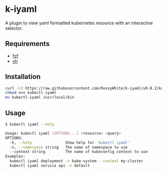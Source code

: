 # k-iyaml

A plugin to view yaml formatted kubernetes resource with an interactive selector.
  
## Requirements

- [fzf](https://github.com/junegunn/fzf)
- [yh](https://github.com/andreazorzetto/yh)

## Installation

```bash
curl -LO https://raw.githubusercontent.com/RossyWhite/k-iyaml/v0.0.2/kubectl-iyaml
chmod u+x kubectl-iyaml
mv kubectl-iyaml /usr/local/bin
```

## Usage

```bash
$ kubectl iyaml --help

Usage: kubectl iyaml [OPTIONS...] <resource> <query>
OPTIONS:
  -h, --help               Show help for 'kubectl iyaml'
  -n, --namespace string   The name of namespace to use
  --context string         The name of kubeconfig context to use
Examples: 
  kubectl iyaml deployment -n kube-system --context my-cluster
  kubectl iyaml service api -n default
```
